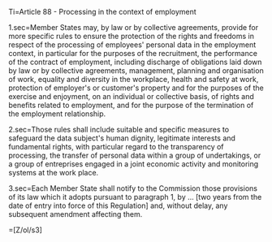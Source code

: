 Ti=Article 88 - Processing in the context of employment

1.sec=Member States may, by law or by collective agreements, provide for more specific rules to ensure the protection of the rights and freedoms in respect of the processing of employees' personal data in the employment context, in particular for the purposes of the recruitment, the performance of the contract of employment, including discharge of obligations laid down by law or by collective agreements, management, planning and organisation of work, equality and diversity in the workplace, health and safety at work, protection of employer's or customer's property and for the purposes of the exercise and enjoyment, on an individual or collective basis, of rights and benefits related to employment, and for the purpose of the termination of the employment relationship.

2.sec=Those rules shall include suitable and specific measures to safeguard the data subject's human dignity, legitimate interests and fundamental rights, with particular regard to the transparency of processing, the transfer of personal data within a group of undertakings, or a group of entreprises engaged in a joint economic activity and monitoring systems at the work place.

3.sec=Each Member State shall notify to the Commission those provisions of its law which it adopts pursuant to paragraph 1, by … [two years from the date of entry into force of this Regulation] and, without delay, any subsequent amendment affecting them.

=[Z/ol/s3]
